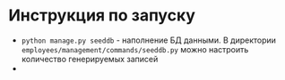 # Инструкция по запуску

- `python manage.py seeddb` - наполнение БД данными. В директории `employees/management/commands/seeddb.py`
можно настроить количество генерируемых записей
- 
